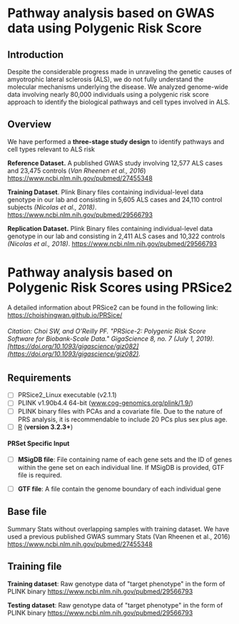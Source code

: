 # Pathway analysis based on GWAS data using Polygenic Risk Score



## Introduction
Despite the considerable progress made in unraveling the genetic causes of amyotrophic lateral sclerosis (ALS), we do not fully understand the molecular mechanisms underlying the disease. We analyzed genome-wide data involving nearly 80,000 individuals using a polygenic risk score approach to identify the biological pathways and cell types involved in ALS.
## Overview
We have performed a **three-stage study design** to identify pathways and cell types relevant to ALS risk

**Reference Dataset.** A published GWAS study involving 12,577 ALS cases and 23,475 controls (*Van Rheenen et al., 2016*)
https://www.ncbi.nlm.nih.gov/pubmed/27455348


**Training Dataset**. 	Plink Binary files containing individual-level data  genotype in our lab and  consisting in 5,605 ALS cases and 24,110 control subjects *(Nicolas et al., 2018)*.
https://www.ncbi.nlm.nih.gov/pubmed/29566793

**Replication Dataset.** Plink Binary files containing individual-level data  genotype in our lab and  consisting in  2,411 ALS cases and 10,322 controls *(Nicolas et al., 2018)*.
https://www.ncbi.nlm.nih.gov/pubmed/29566793


# Pathway analysis based on Polygenic Risk Scores using PRSice2

A detailed information about PRSice2 can be found in the following link:
https://choishingwan.github.io/PRSice/

###### Citation: Choi SW, and O’Reilly PF. "PRSice-2: Polygenic Risk Score Software for Biobank-Scale Data." GigaScience 8, no. 7 (July 1, 2019). [https://doi.org/10.1093/gigascience/giz082](https://doi.org/10.1093/gigascience/giz082).
## Requirements

 - [ ] PRSice2_Linux executable (v2.1.1)
 - [ ] PLINK v1.90b4.4 64-bit   (www.cog-genomics.org/plink/1.9/)
 - [ ] PLINK binary files with PCAs and a covariate file. Due to the nature of PRS analysis, it is recommendable to include 20 PCs plus sex plus age.
 - [ ] [R](https://www.r-project.org/) (**version 3.2.3+**)

#### PRSet Specific Input

- [ ] **MSigDB file**: File containing name of each gene sets and the ID of genes within the gene set on each individual line. If MSigDB is provided, GTF file is required.
- [ ] **GTF file**: A file contain the genome boundary of each individual gene


## Base file
Summary Stats without overlapping samples with training dataset. We have used a previous published GWAS summary Stats (Van Rheenen et al., 2016) https://www.ncbi.nlm.nih.gov/pubmed/27455348

## Training file
**Training dataset**: Raw genotype data of "target phenotype" in the form of PLINK binary
https://www.ncbi.nlm.nih.gov/pubmed/29566793

**Testing dataset**: Raw genotype data of "target phenotype" in the form of PLINK binary
https://www.ncbi.nlm.nih.gov/pubmed/29566793
